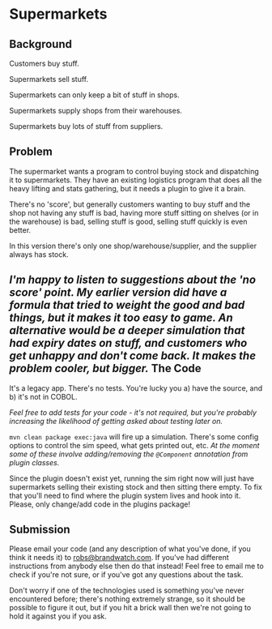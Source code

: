 Supermarkets
============
Background
----------
Customers buy stuff.

Supermarkets sell stuff.

Supermarkets can only keep a bit of stuff in shops.

Supermarkets supply shops from their warehouses.

Supermarkets buy lots of stuff from suppliers.

Problem
-------
The supermarket wants a program to control buying stock and dispatching it to supermarkets. They have an existing
logistics program that does all the heavy lifting and stats gathering, but it needs a plugin to give it a brain.

There's no 'score', but generally customers wanting to buy stuff and the shop not having any stuff is bad, having more 
stuff sitting on shelves (or in the warehouse) is bad, selling stuff is good, selling stuff quickly is even better.

In this version there's only one shop/warehouse/supplier, and the supplier always has stock.

_I'm happy to listen to suggestions about the 'no score' point. My earlier version did have a formula that tried to 
weight the good and bad things, but it makes it too easy to game. An alternative would be a deeper simulation that 
had expiry dates on stuff, and customers who get unhappy and don't come back. It makes the problem cooler, but bigger._
The Code
--------
It's a legacy app. There's no tests. You're lucky you a) have the source, and b) it's not in COBOL.

_Feel free to add tests for your code - it's not required, but you're probably increasing the likelihood of getting
asked about testing later on._

`mvn clean package exec:java` will fire up a simulation. There's some config options to control the sim speed, 
what gets printed out, etc. _At the moment some of these involve adding/removing the `@Component` annotation from 
plugin classes._

Since the plugin doesn't exist yet, running the sim right now will just have supermarkets 
selling their existing stock and then sitting there empty. To fix that you'll need to find where the plugin system 
lives and hook into it. Please, only change/add code in the plugins package!

Submission
----------
Please email your code (and any description of what you've done, if you think it needs it) to robs@brandwatch.com.
If you've had different instructions from anybody else then do that instead! Feel free to email me to check if
you're not sure, or if you've got any questions about the task.

Don't worry if one of the technologies used is something you've never encountered before; there's nothing extremely
strange, so it should be possible to figure it out, but if you hit a brick wall then we're not going to hold it against
you if you ask.